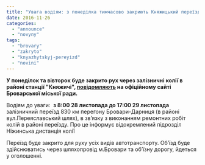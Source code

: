 ```yaml
---
title: "Увага водіям: з понеділка тимчасово закриють Княжицький переїзд"
date: 2016-11-26
categories: 
  - "announce"
  - "novyny"
tags: 
  - "brovary"
  - "zakryto"
  - "knyazhytskyj-pereyizd"
  - "novini"
---
```


**У понеділок та вівторок буде закрито рух через залізничні колії в районі станції "Княжичі", [повідомляють](http://brovary-rada.gov.ua/news/14541.html) на офіційному сайті Броварської міської ради.**

Водіям до уваги:  **з 8:00 28 листопада до 17:00 29 листопада** залізничний переїзд 830 км перегону Бровари-Дарниця (в районі вул.Переяславський шлях), в зв’язку з виконанням ремонтних робіт колій в районі переїзду. Про це інформує відокремлений підрозділ Ніжинська дистанція колії

Переїзд буде закрито для руху усіх видів автотранспорту. Об’їзд буде здійснюватись через шляхопровід м.Бровари та об’їзну дорогу, йдеться у оголошенні.
